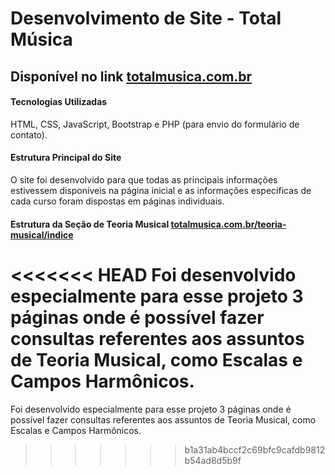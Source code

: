 # Desenvolvimento de Site - Total Música
## Disponível no link [totalmusica.com.br](https://totalmusica.com.br/)

#### Tecnologias Utilizadas
HTML, CSS, JavaScript, Bootstrap e PHP (para envio do formulário de contato).

#### Estrutura Principal do Site
O site foi desenvolvido para que todas as principais informações estivessem disponíveis na página inicial e as informações especificas de cada curso foram dispostas em páginas individuais. 

#### Estrutura da Seção de Teoria Musical [totalmusica.com.br/teoria-musical/indice](https://totalmusica.com.br/teoria-musical/indice.html)
<<<<<<< HEAD
Foi desenvolvido especialmente para esse projeto 3 páginas onde é possível fazer consultas referentes aos assuntos de Teoria Musical, como Escalas e Campos Harmônicos. 
=======
Foi desenvolvido especialmente para esse projeto 3 páginas onde é possível fazer consultas referentes aos assuntos de Teoria Musical, como Escalas e Campos Harmônicos. 


>>>>>>> b1a31ab4bccf2c69bfc9cafdb9812b54ad8d5b9f

